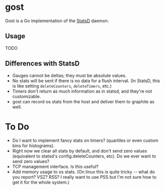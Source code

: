 # gost

Gost is a Go implementation of the [StatsD](https://github.com/etsy/statsd/) daemon.

## Usage

TODO

## Differences with StatsD

* Gauges cannot be deltas; they must be absolute values.
* No stats will be sent if there is no data for a flush interval. (In StatsD, this is like setting
  `deleteCounters`, `deleteTimers`, etc.)
* Timers don't return as much information as in statsd, and they're not customizable.
* gost can record os stats from the host and deliver them to graphite as well.

# To Do

* Do I want to implement fancy stats on timers? (quartiles or even custom bins for histograms).
* Right now we clear all stats by default, and don't send zero values (equivalent to statsd's
  config.deleteCounters, etc). Do we ever want to send zero values?
* TCP management interface. Is this useful?
* Add memory usage to os stats. (On linux this is quite tricky -- what do you report? VSZ? RSS? I really want
  to use PSS but I'm not sure how to get it for the whole system.)
